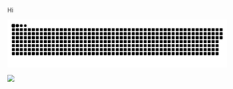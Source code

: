 Hi

<a href=#><img src="contributions.svg"></a>

![](https://komarev.com/ghpvc/?username=Soham360&color=#448be6&label=Adoring+Fans&style=plastic)
